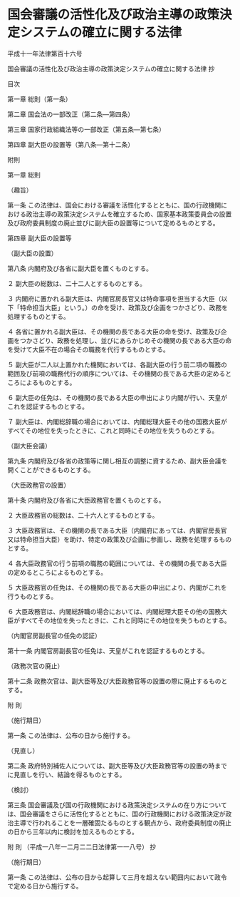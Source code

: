 # 国会審議の活性化及び政治主導の政策決定システムの確立に関する法律

平成十一年法律第百十六号

国会審議の活性化及び政治主導の政策決定システムの確立に関する法律 抄

目次

第一章 総則（第一条）

第二章 国会法の一部改正（第二条―第四条）

第三章 国家行政組織法等の一部改正（第五条―第七条）

第四章 副大臣の設置等（第八条―第十二条）

附則

第一章 総則

（趣旨）

第一条 この法律は、国会における審議を活性化するとともに、国の行政機関における政治主導の政策決定システムを確立するため、国家基本政策委員会の設置及び政府委員制度の廃止並びに副大臣の設置等について定めるものとする。

第四章 副大臣の設置等

（副大臣の設置）

第八条 内閣府及び各省に副大臣を置くものとする。

２ 副大臣の総数は、二十二人とするものとする。

３ 内閣府に置かれる副大臣は、内閣官房長官又は特命事項を担当する大臣（以下「特命担当大臣」という。）の命を受け、政策及び企画をつかさどり、政務を処理するものとする。

４ 各省に置かれる副大臣は、その機関の長である大臣の命を受け、政策及び企画をつかさどり、政務を処理し、並びにあらかじめその機関の長である大臣の命を受けて大臣不在の場合その職務を代行するものとする。

５ 副大臣が二人以上置かれた機関においては、各副大臣の行う前二項の職務の範囲及び前項の職務代行の順序については、その機関の長である大臣の定めるところによるものとする。

６ 副大臣の任免は、その機関の長である大臣の申出により内閣が行い、天皇がこれを認証するものとする。

７ 副大臣は、内閣総辞職の場合においては、内閣総理大臣その他の国務大臣がすべてその地位を失ったときに、これと同時にその地位を失うものとする。

（副大臣会議）

第九条 内閣府及び各省の政策等に関し相互の調整に資するため、副大臣会議を開くことができるものとする。

（大臣政務官の設置）

第十条 内閣府及び各省に大臣政務官を置くものとする。

２ 大臣政務官の総数は、二十六人とするものとする。

３ 大臣政務官は、その機関の長である大臣（内閣府にあっては、内閣官房長官又は特命担当大臣）を助け、特定の政策及び企画に参画し、政務を処理するものとする。

４ 各大臣政務官の行う前項の職務の範囲については、その機関の長である大臣の定めるところによるものとする。

５ 大臣政務官の任免は、その機関の長である大臣の申出により、内閣がこれを行うものとする。

６ 大臣政務官は、内閣総辞職の場合においては、内閣総理大臣その他の国務大臣がすべてその地位を失ったときに、これと同時にその地位を失うものとする。

（内閣官房副長官の任免の認証）

第十一条 内閣官房副長官の任免は、天皇がこれを認証するものとする。

（政務次官の廃止）

第十二条 政務次官は、副大臣等及び大臣政務官等の設置の際に廃止するものとする。

附 則

（施行期日）

第一条 この法律は、公布の日から施行する。

（見直し）

第二条 政府特別補佐人については、副大臣等及び大臣政務官等の設置の時までに見直しを行い、結論を得るものとする。

（検討）

第三条 国会審議及び国の行政機関における政策決定システムの在り方については、国会審議をさらに活性化するとともに、国の行政機関における政策決定が政治主導で行われることを一層確固たるものとする観点から、政府委員制度の廃止の日から三年以内に検討を加えるものとする。

附 則 （平成一八年一二月二二日法律第一一八号） 抄

（施行期日）

第一条 この法律は、公布の日から起算して三月を超えない範囲内において政令で定める日から施行する。
